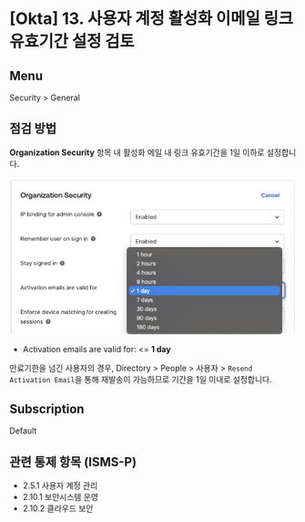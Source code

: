# [Okta] 13. 사용자 계정 활성화 이메일 링크 유효기간 설정 검토

## Menu 
Security > General 

## 점검 방법 
**Organization Security** 항목 내 활성화 메일 내 링크 유효기간을 1일 이하로 설정합니다. 

![Activation emails are valid for](images/activation-emails-validity.png)

- Activation emails are valid for: <= **1 day** 

만료기한을 넘긴 사용자의 경우, Directory > People > 사용자 > `Resend Activation Email`을 통해 재발송이 가능하므로 기간을 1일 이내로 설정합니다. 

## Subscription 
Default

## 관련 통제 항목 (ISMS-P)
- 2.5.1 사용자 계정 관리
- 2.10.1 보안시스템 운영
- 2.10.2 클라우드 보안